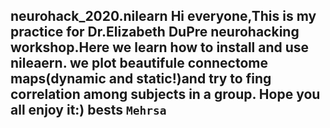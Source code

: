 neurohack_2020.nilearn
 Hi everyone,This is my practice for Dr.Elizabeth DuPre neurohacking workshop.Here we learn how to install and use nileaern. we plot beautifule connectome maps(dynamic and static!)and try to fing correlation among subjects in a group.
Hope you all enjoy it:)
bests 
`Mehrsa`
----
